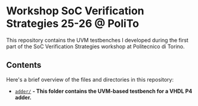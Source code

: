 # Workshop SoC Verification Strategies 25-26 @ PoliTo

This repository contains the UVM testbenches I developed during the first part of the SoC Verification Strategies workshop at Politecnico di Torino.

## Contents

Here's a brief overview of the files and directories in this repository:

- [`adder/`](./adder/) **- This folder contains the UVM-based testbench for a VHDL P4 adder.**